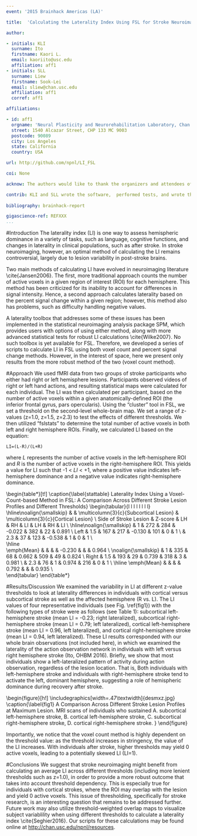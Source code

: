 ```yaml
---
event: '2015 Brainhack Americas (LA)'

title:  'Calculating the Laterality Index Using FSL for Stroke Neuroimaging Data'

author:

- initials: KLI
  surname: Ito
  firstname: Kaori L.
  email: kaoriito@usc.edu
  affiliation: aff1
- initials: SLL
  surname: Liew
  firstname: Sook-Lei 
  email: sliew@chan.usc.edu
  affiliation: aff1
  corref: aff1

affiliations: 

- id: aff1
  orgname: 'Neural Plasticity and Neurorehabilitation Laboratory, Chan Division of Occupational Science and Occupational Therapy, Division of Biokinesiology and Physical Therapy, Keck School of Medicine Department of Neurology, University of Southern California'
  street: 1540 Alcazar Street, CHP 133 MC 9003
  postcode: 90089
  city: Los Angeles
  state: California
  country: USA

url: http://github.com/npnl/LI_FSL

coi: None

acknow: The authors would like to thank the organizers and attendees of Brainhack LA and the developers of FSL. This project was funded in part by a Educational Research Grant from Amazon Web Services.

contrib: KLI and SLL wrote the software,  performed tests, and wrote the report.
  
bibliography: brainhack-report

gigascience-ref: REFXXX
...
```


#Introduction
The laterality index (LI) is one way to assess hemispheric dominance in a variety of tasks, such as language, cognitive functions, and changes in laterality in clinical populations, such as after stroke. In stroke neuroimaging, however, an optimal method of calculating the LI remains controversial, largely due to lesion variability in post-stroke brains.
	
Two main methods of calculating LI have evolved in neuroimaging literature \cite{Jansen2006}. The first, more traditional approach counts the number of active voxels in a given region of interest (ROI) for each hemisphere. This method has been criticized for its inability to account for differences in signal intensity. Hence, a second approach calculates laterality based on the percent signal change within a given region; however, this method also has problems, such as difficulty handling negative values. 
	
A laterality toolbox that addresses some of these issues has been implemented in the statistical neuroimaging analysis package SPM, which provides users with options of using either method, along with more advanced statistical tests for robust LI calculations \cite{Wilke2007}. No such toolbox is yet available for FSL. Therefore, we developed a series of scripts to calculate LI in FSL using both voxel count and percent signal change methods. However, in the interest of space, here we present only results from the more robust method of the two (voxel count method).

#Approach
We used fMRI data from two groups of stroke participants who either had right or left hemisphere lesions. Participants observed videos of right or left hand actions, and resulting statistical maps were calculated for each individual. The LI was then calculated per participant, based on the number of active voxels within a given anatomically-defined ROI (the inferior frontal gyrus, pars opercularis). Using the “cluster” tool in FSL, we set a threshold on the second-level whole-brain map. We set a range of z-values (z=1.0, z=1.5, z=2.3) to test the effects of different thresholds. We then utilized “fslstats” to determine the total number of active voxels in both left and right hemisphere ROIs. Finally, we calculated LI based on the equation:

    LI=(L-R)/(L+R)

where *L* represents the number of active voxels in the left-hemisphere ROI and *R* is the number of active voxels in the right-hemisphere ROI. This yields a value for LI such that -1 < *LI* < +1, where a positive value indicates left-hemisphere dominance and a negative value indicates right-hemisphere dominance. 

\begin{table*}[t!]
\caption{\label{stattable} Laterality Index Using a Voxel-Count-based Method in FSL: A Comparison Across Different Stroke Lesion Profiles and Different Thresholds}
\begin{tabular}{l l l l l l l l}
 \hline\noalign{\smallskip}
                         &            & \multicolumn{3}{c}{Subcortical Lesion} & \multicolumn{3}{c}{Cortical Lesion} \\
  Side of Stroke Lesion  & Z-score    & LH         & RH           & LI         & LH         & RH           & LI      \\
   \hline\noalign{\smallskip}
                         & 1          & 272        & 284          & -0.022     & 382        & 22           & 0.891 \\
  Left                   & 1.5        & 167        & 217          & -0.130     & 101        & 0            & 1  \\
      					 & 2.3        & 37         & 123          & -0.538     & 1          & 0            & 1  \\         
 \hline  
 \emph{Mean}             &            &            &              & -0.230     &            &              & 0.964 \\
 \noalign{\smallskip}
                         & 1          & 335        & 68           &  0.662     & 509        & 49           & 0.824 \\
  Right                  & 1.5        & 193        & 29           &  0.739     & 318        & 3            & 0.981  \\
      					 & 2.3        & 76         & 1            &  0.974     & 216        & 0            & 1  \\
  \hline
  \emph{Mean}		     &            &            &              &  0.792     &            &              & 0.935 \\  
\end{tabular}
\end{table*}

#Results/Discussion
We examined the variability in LI at different z-value thresholds to look at laterality differences in individuals with cortical versus subcortical stroke as well as the affected hemisphere (R vs. L). The LI values of four representative individuals (see Fig. \ref{fig1}) with the following types of stroke were as follows (see Table 1): subcortical left-hemisphere stroke (mean LI = -0.23; right lateralized), subcortical right-hemisphere stroke (mean LI = 0.79; left lateralized), cortical left-hemisphere stroke (mean LI = 0.96, left lateralized), and cortical right-hemisphere stroke (mean LI = 0.94, left lateralized). These LI results corresponded with our whole brain observations (not included here), in which we examined the laterality of the action observation network in individuals with left versus right hemisphere stroke (Ito, OHBM 2016). Briefly, we show that most individuals show a left-lateralized pattern of activity during action observation, regardless of the lesion location. That is, Both individuals with left-hemisphere stroke and individuals with right-hemisphere stroke tend to activate the left, dominant hemisphere, suggesting a role of hemispheric dominance during recovery after stroke.

\begin{figure}[h!]
  \includegraphics[width=.47\textwidth]{desmxz.jpg}
  \caption{\label{fig1}
  A Comparison Across Different Stroke Lesion Profiles at Maximum Lesion. MRI scans of individuals who sustained A. subcortical left-hemisphere stroke, B. cortical left-hemisphere stroke, C. subcortical right-hemisphere stroke, D. cortical right-hemisphere stroke. }
\end{figure}

Importantly, we notice that the voxel count method is highly dependent on the threshold value: as the threshold increases in stringency, the value of the LI increases. With individuals after stroke, higher thresholds may yield 0 active voxels, leading to a potentially skewed LI (LI=1). 

#Conclusions
We suggest that stroke neuroimaging might benefit from calculating an average LI across different thresholds (including more lenient thresholds such as z=1.0), in order to provide a more robust outcome that takes into account threshold dependency. This is especially true for individuals with cortical strokes, where the ROI may overlap with the lesion and yield 0 active voxels. This issue of thresholding, specifically for stroke research, is an interesting question that remains to be addressed further. Future work may also utilize threshold-weighted overlap maps to visualize subject variablility when using different thresholds to calculate a laterality index \cite{Seghier2016}. Our scripts for these calculations may be found online at <http://chan.usc.edu/npnl/resources>.



